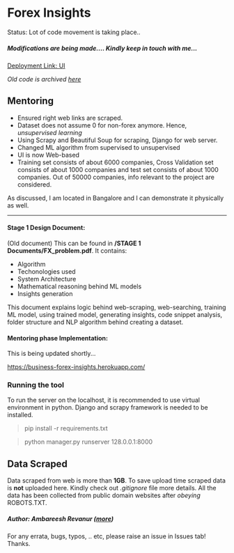 # Forex Insights

Status: Lot of code movement is taking place..

##### Modifications are being made.... Kindly keep in touch with me...
[Deployment Link: UI](https://business-forex-insights.herokuapp.com/)

*Old code is archived [here](https://github.com/revanurambareesh/forexInsightsQtUI)*

## Mentoring

* Ensured right web links are scraped.
* Dataset does not assume 0 for non-forex anymore. Hence, *unsupervised learning*
* Using Scrapy and Beautiful Soup for scraping, Django for web server.
* Changed ML algorithm from supervised to unsupervised
* UI is now Web-based
* Training set consists of about 6000 companies, Cross Validation set consists of about 1000 companies and test set consists of about 1000 companies. Out of 50000 companies, info relevant to the project are considered.

As discussed, I am located in Bangalore and I can demonstrate it physically as well.

-----

#### Stage 1 Design Document:
(Old document) This can be found in **/STAGE 1 Documents/FX_problem.pdf**.
It contains:  
* Algorithm
* Techonologies used
* System Architecture
* Mathematical reasoning behind ML models
* Insights generation

This document explains logic behind web-scraping, web-searching, training ML model, using trained model, generating insights, code snippet analysis, folder structure and NLP algorithm behind creating a dataset.

#### Mentoring phase Implementation:
This is being updated shortly...

https://business-forex-insights.herokuapp.com/

### Running the tool
To run the server on the localhost, it is recommended to use virtual environment in python.
Django and scrapy framework is needed to be installed.

> pip install -r requirements.txt

> python manager.py runserver 128.0.0.1:8000

## Data Scraped

Data scraped from web is more than **1GB**. To save upload time scraped data is **not** uploaded here.
Kindly check out *.gitignore* file more details.
All the data has been collected from public domain websites after *obeying* ROBOTS.TXT.

##### Author: **Ambareesh Revanur**  ([more](https://in.linkedin.com/in/ambareeshr))
For any errata, bugs, typos, .. etc, please raise an issue in Issues tab! Thanks.
